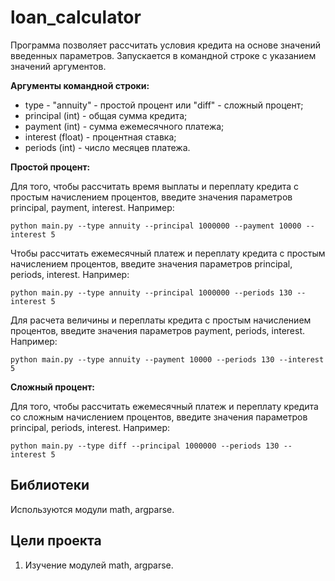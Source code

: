 # loan_calculator

Программа позволяет рассчитать условия кредита на основе значений введенных параметров. 
Запускается в командной строке с указанием значений аргументов.

**Аргументы командной строки:**

* type - "annuity" - простой процент или "diff" - сложный процент;
* principal (int) - общая сумма кредита;
* payment (int) - сумма ежемесячного платежа;
* interest (float) - процентная ставка;
* periods (int) - число месяцев платежа.

**Простой процент:**

Для того, чтобы рассчитать время выплаты и переплату кредита с простым начислением процентов, 
введите значения параметров principal, payment, interest. Например:
```
python main.py --type annuity --principal 1000000 --payment 10000 --interest 5
```

Чтобы рассчитать ежемесячный платеж и переплату кредита с простым начислением процентов, 
введите значения параметров principal, periods, interest. Например:
```
python main.py --type annuity --principal 1000000 --periods 130 --interest 5
```

Для расчета величины и переплаты кредита с простым начислением процентов, 
введите значения параметров payment, periods, interest. Например:
```
python main.py --type annuity --payment 10000 --periods 130 --interest 5
```

**Сложный процент:**

Для того, чтобы рассчитать ежемесячный платеж и переплату кредита со сложным начислением 
процентов, введите значения параметров principal, periods, interest. Например:
```
python main.py --type diff --principal 1000000 --periods 130 --interest 5
```

## Библиотеки

Используются модули math, argparse.

## Цели проекта

1. Изучение модулей math, argparse.

